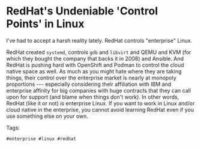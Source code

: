 # RedHat's Undeniable 'Control Points' in Linux

I've had to accept a harsh reality lately. RedHat controls "enterprise"
Linux.

RedHat created `systemd`, controls `gdb` and `libvirt` and QEMU and KVM
(for which they bought the company that backs it in 2008) and Ansible.
And RedHat is pushing hard with OpenShift and Podman to control the
cloud native space as well. As much as you might hate where they are
taking things, their control over the enterprise market is nearly at
monopoly proportions --- especially considering their affiliation with
IBM and enterprise affinity for big companies with huge contracts that
they can call upon for support (and blame when things don't work). In
other words, RedHat (like it or not) *is* enterprise Linux. If you want
to work in Linux and/or cloud native in the enterprise, you cannot avoid
learning RedHat even if you use something else on your own.

Tags:

    #enterprise #linux #redhat

